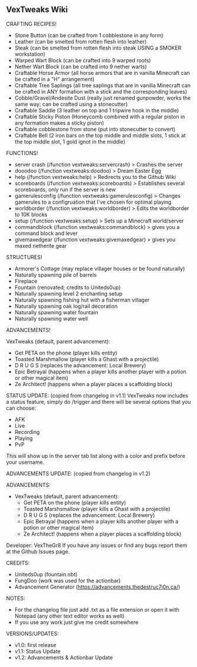 ## VexTweaks Wiki ## 

CRAFTING RECIPES!

* Stone Button (can be crafted from 1 cobblestone in any form)
* Leather (can be smelted from rotten flesh into leather)
* Steak (can be smelted from rotten flesh into steak USING a SMOKER workstation)
* Warped Wart Block (can be crafted into 9 warped roots)
* Nether Wart Block (can be crafted into 9 nether warts)
* Craftable Horse Armor (all horse armors that are in vanilla Minecraft can be crafted in a "H" arrangement)
* Craftable Tree Saplings (all tree saplings that are in vanilla Minecraft can be crafted in ANY formation with a stick and the corresponding leaves)
* Cobble/Gravel/Andesite Dust (really just renamed gunpowder, works the same way; can be crafted using a stonecutter) 
* Craftable Saddle (3 leather on top and 1 tripwire hook in the middle)
* Craftable Sticky Piston (Honeycomb combined with a regular piston in any formation makes a sticky piston)
* Craftable cobblestone from stone (put into stonecutter to convert)
* Craftable Bell (2 iron bars on the top middle and middle slots, 1 stick at the top middle slot, 1 gold ignot in the middle)


FUNCTIONS!

* server crash (/function vextweaks:servercrash) > Crashes the server
* dooodoo (/function vextweaks:doodoo) > Dream Easter Egg 
* help (/function vextweaks:help) > Redirects you to the Github Wiki
* scoreboards (/function vextweaks:scoreboards) > Establishes several scoreboards, only run if the server is new
* gamerulesconfig (/function vextweaks:gamerulesconfig) > Changes gamerules to a configruation that I've chosen for optimal playing
* worldborder (/function vextweaks:worldborder) > Edits the worldborder to 10K blocks
* setup (/function vextweaks:setup) > Sets up a Minecraft world/server 
* commandblock (/function vextweaks:commandblock) > gives you a command block and lever
* givemaxedgear (/function vextweaks:givemaxedgear) > gives you maxed netherite gear

STRUCTURES!

* Armorer's Cottage (may replace villager houses or be found naturally)
* Naturally spawning pile of barrels
* Fireplace
* Fountain (renovated; credits to Uniteds0up) 
* Naturally spawning level 2 enchanting setup
* Naturally spawning fishing hut with a fisherman villager
* Naturally spawning oak log/rail decoration
* Naturally spawning water fountain 
* Naturally spawning water well


ADVANCEMENTS!

VexTweaks (default, parent advancement):
* Get PETA on the phone (player kills entity)
* Toasted Marshmallow (player kills a Ghast with a projectile)
* D R U G S (replaces the advancement: Local Brewery)
* Epic Betrayal (happens when a player kills another player with a potion or other magical item)
* Ze Architect! (happens when a player places a scaffolding block)


STATUS UPDATE: (copied from changelog in v1.1)
VexTweaks now includes a status feature, simply do /trigger and there will be several options that you can 
choose:
* AFK
* Live
* Recording
* Playing
* PvP

This will show up in the server tab list along with a color and prefix before your username.

ADVANCEMENTS UPDATE: (copied from changelog in v1.2)

ADVANCEMENTS:
* VexTweaks (default, parent advancement):
    * Get PETA on the phone (player kills entity)
    * Toasted Marshsmallow (player kills a Ghast with a projectile)
    * D R U G S (replaces the advancement: Local Brewery)
    * Epic Betrayal (happens when a player kills another player with a potion or other magical item)
    * Ze Architect! (happens when a player places a scaffolding block)




Developer: VexTheGr8
If you have any issues or find any bugs report them at the Github Issues page.

CREDITS:
* Uniteds0up (fountain.nbt)
* FungDoo (work was used for the actionbar)
* Advancement Generator (https://advancements.thedestruc7i0n.ca/)


NOTES: 
* For the changelog file just add .txt as a file extension or open it with Notepad (any other text editor works as well)
* If you use any work just give me credit somewhere 

VERSIONS/UPDATES:
* v1.0: first release
* v1.1: Status Update
* v1.2: Advancements & Actionbar Update
